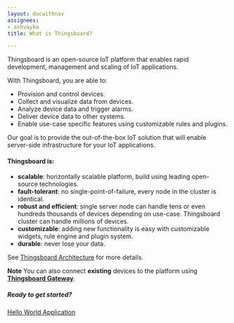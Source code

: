 ```yaml
---
layout: docwithnav
assignees:
- ashvayka
title: What is Thingsboard?

---
```



Thingsboard is an open-source IoT platform that enables rapid development, management and scaling of IoT applications.

With Thingsboard, you are able to:

 - Provision and control devices.
 - Collect and visualize data from devices.
 - Analyze device data and trigger alarms.
 - Deliver device data to other systems.
 - Enable use-case specific features using customizable rules and plugins.  

Our goal is to provide the out-of-the-box IoT solution that will enable server-side infrastructure for your IoT applications.

#### Thingsboard is:

* **scalable**: horizontally scalable platform, build using leading open-source technologies.
* **fault-tolerant**: no single-point-of-failure, every node in the cluster is identical.
* **robust and efficient**: single server node can handle tens or even hundreds thousands of devices depending on use-case. 
Thingsboard cluster can handle millions of devices.
* **customizable**: adding new functionality is easy with customizable widgets, rule engine and plugin system.
* **durable**: never lose your data.

See [Thingsboard Architecture](/docs/reference/architecture) for more details.

**Note** You can also connect **existing** devices to the platform using **[Thingsboard Gateway](/docs/iot-gateway/what-is-iot-gateway/)**.

##### Ready to get started?

<p><a href="/docs/getting-started-guides/helloworld" class="button">Hello World Application</a></p>
